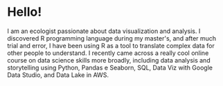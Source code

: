 # Hello!
I am an ecologist passionate about data visualization and analysis. I discovered R programming language during my master's, and after much trial and error, I have been using R as a tool to translate complex data for other people to understand. I recently came across a really cool online course on data science skills more broadly, including data analysis and storytelling using Python, Pandas e Seaborn, SQL, Data Viz with Google Data Studio, and Data Lake in AWS.

